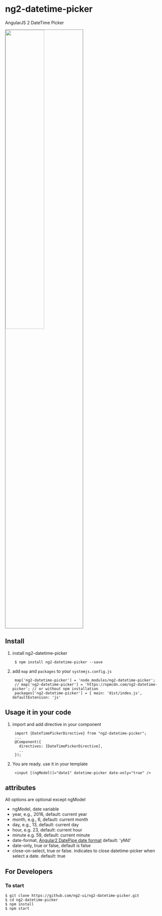 # ng2-datetime-picker
AngularJS 2 DateTime Picker

<a href="https://embed.plnkr.co/lbNRAh/">
  <img src="http://i.imgur.com/g5qbBBz.png" width="50%" style="border:1px solid grey" />
</a>

## Install

1. install ng2-datetime-picker

        $ npm install ng2-datetime-picker --save

2. add `map` and `packages` to your `systemjs.config.js`

        map['ng2-datetime-picker'] = 'node_modules/ng2-datetime-picker';
        // map['ng2-datetime-picker'] = 'https://npmcdn.com/ng2-datetime-picker'; // or without npm installation
        packages['ng2-datetime-picker'] = { main: 'dist/index.js', defaultExtension: 'js'

## Usage it in your code

1. import and add directive in your component

        import {DateTimePickerDirective} from "ng2-datetime-picker";
        ...
        @Component({
          directives: [DateTimePickerDirective],
          ..
        });

2. You are ready. use it in your template

        <input [(ngModel)]="date1" datetime-picker date-only="true" />


## attributes
  All options are optional except ngModel

  * ngModel, date variable
  * year, e.g., 2016, default: current year
  * month, e.g.,  6, default: current month
  * day, e.g., 13, default: current day
  * hour, e.g. 23, default: current hour
  * minute e.g. 59, default: current minute
  * date-format, [Angular2 DatePipe date format](https://angular.io/docs/ts/latest/api/common/index/DatePipe-class.html) default: 'yMd'
  * date-only,  true or false, default is false
  * close-on-select, true or false. indicates to close
    datetime-picker when select a date. default: true


## For Developers

### To start

    $ git clone https://github.com/ng2-ui/ng2-datetime-picker.git
    $ cd ng2-datetime-picker
    $ npm install
    $ npm start
